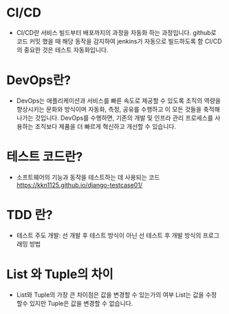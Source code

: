 # CI/CD

- CI/CD란 서비스 빌드부터 배포까지의 과정을 자동화 하는 과정입니다.
  github로 코드 커밋 했을 때 해당 동작을 감지하여 jenkins가 자동으로 빌드하도록 함
  CI/CD의 중요한 것은 테스트 자동화입니다.

# DevOps란?

- DevOps는 애플리케이션과 서비스를 빠른 속도로 제공할 수 있도록 조직의 역량을
  향상시키는 문화와 방식이며 자동화, 측정, 공유를 수행하고 이 모든 것들을 축적해나가는 것입니다.
  DevOps를 수행하면, 기존의 개발 및 인프라 관리 프로세스를 사용하는 조직보다 제품을 더 빠르게
  혁신하고 개선할 수 있습니다.

# 테스트 코드란?

- 소프트웨어의 기능과 동작을 테스트하는 데 사용되는 코드
  https://kkn1125.github.io/django-testcase01/

# TDD 란?

- 테스트 주도 개발: 선 개발 후 테스트 방식이 아닌 선 테스트 후 개발 방식의 프로그래밍 방법

# List 와 Tuple의 차이

- List와 Tuple의 가장 큰 차이점은 값을 변경할 수 있는가의 여부
  List는 값을 수정 할수 있지만 Tuple은 값을 변경할 수 없습니다.

